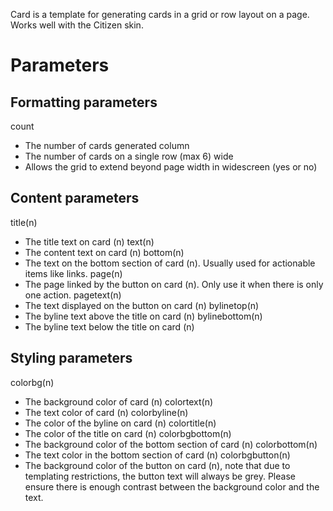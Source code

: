 Card is a template for generating cards in a grid or row layout on a page. Works well with the Citizen skin.


# Parameters

## Formatting parameters
count
- The number of cards generated
column
- The number of cards on a single row (max 6)
wide
- Allows the grid to extend beyond page width in widescreen (yes or no)

## Content parameters
title(n)
- The title text on card (n)
text(n)
- The content text on card (n)
bottom(n)
- The text on the bottom section of card (n). Usually used for actionable items like links.
page(n)
- The page linked by the button on card (n). Only use it when there is only one action.
pagetext(n)
- The text displayed on the button on card (n)
bylinetop(n)
- The byline text above the title on card (n)
bylinebottom(n)
- The byline text below the title on card (n)

## Styling parameters
colorbg(n)
- The background color of card (n)
colortext(n)
- The text color of card (n)
colorbyline(n)
- The color of the byline on card (n)
colortitle(n)
- The color of the title on card (n)
colorbgbottom(n)
- The background color of the bottom section of card (n)
colorbottom(n)
- The text color in the bottom section of card (n)
colorbgbutton(n)
- The background color of the button on card (n), note that due to templating restrictions, the button text will always be grey. Please ensure there is enough contrast between the background color and the text.
